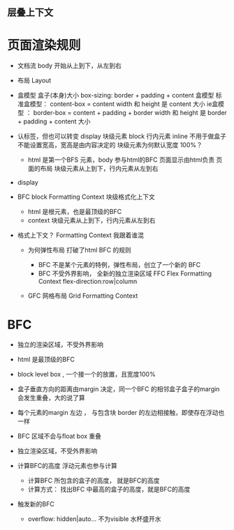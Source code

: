 ## 层叠上下文

# 页面渲染规则

- 文档流
  body  开始从上到下，从左到右

- 布局 Layout

- 盒模型 盒子(本身)大小
  box-sizing: border + padding + content
  盒模型  标准盒模型： content-box  =  content                         width 和 height 是 content 大小
          ie盒模型 ： border-box   =  content + padding + border      width 和 height 是 border + padding + content 大小

- 认标签，但也可以转变  display
  块级元素  block
  行内元素  inline 不用于做盒子 不能设置宽高，宽高是由内容决定的
  块级元素为何默认宽度 100%？
  - html 是第一个BFS 元素，body 参与html的BFC
    页面显示由html负责  页面的布局 块级元素从上到下，行内元素从左到右
    

- display

- BFC  block Formatting Context 块级格式化上下文
  - html 是根元素，也是最顶级的BFC
  - context 块级元素从上到下，行内元素从左到右

- 格式上下文？ Formatting Context  我跟着谁混
  - 为何弹性布局 打破了html BFC 的规则
    - BFC 不是某个元素的特例，弹性布局，创立了一个新的 BFC
    - BFC 不受外界影响， 全新的独立渲染区域 FFC  Flex Formatting Context
      flex-direction:row|column
  
  - GFC 网格布局 Grid Formatting Context
    

# BFC
- 独立的渲染区域，不受外界影响
- html 是最顶级的BFC
- block level box , 一个接一个的放置，且宽度100%
- 盒子垂直方向的距离由margin 决定，同一个BFC 的相邻盒子盒子的margin 会发生重叠，大的说了算
- 每个元素的margin 左边 ， 与包含块 border 的左边相接触，即使存在浮动也一样
- BFC 区域不会与float box 重叠
- 独立渲染区域，不受外界影响
- 计算BFC的高度   浮动元素也参与计算
  - 计算BFC 所包含的盒子的高度， 就是BFC的高度
  - 计算方式： 找出BFC 中最高的盒子的高度，就是BFC的高度

- 触发新的BFC
  - overflow: hidden|auto...  不为visible   水杯盛开水